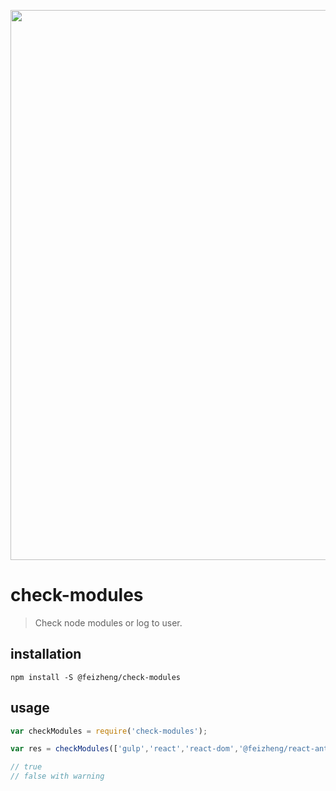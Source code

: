 <p align="center">
  <a href="https://github.com/afeiship/check-modules">
    <img width="880" src="https://tva1.sinaimg.cn/large/006tNbRwly1ga6lp3ot8vj30oy078jsg.jpg">
  </a>
</p>

# check-modules
> Check node modules or log to user.

## installation
```shell
npm install -S @feizheng/check-modules
```

## usage
```js
var checkModules = require('check-modules');

var res = checkModules(['gulp','react','react-dom','@feizheng/react-ant-tree']);

// true
// false with warning
```
